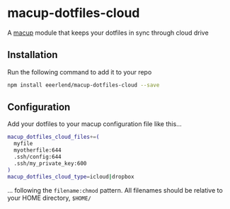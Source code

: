 # macup-dotfiles-cloud

A [macup](https://github.com/eeerlend/macup-builder) module that keeps your dotfiles in sync through cloud drive

## Installation
Run the following command to add it to your repo

```bash
npm install eeerlend/macup-dotfiles-cloud --save
```

## Configuration
Add your dotfiles to your macup configuration file like this...

```bash
macup_dotfiles_cloud_files+=(
  myfile
  myotherfile:644
  .ssh/config:644
  .ssh/my_private_key:600
)
macup_dotfiles_cloud_type=icloud|dropbox
```

... following the `filename:chmod` pattern. All filenames should be relative to your HOME directory, `$HOME/`
